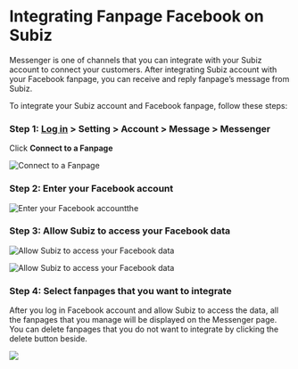 # Integrating Fanpage Facebook on Subiz

Messenger is one of channels that you can integrate with your Subiz account to connect your customers. After integrating Subiz account with your Facebook fanpage, you can receive and reply fanpage’s message from Subiz.

To integrate your Subiz account and Facebook fanpage, follow these steps:

### **Step 1:** [Log in](http://app.subiz.com/login) &gt; Setting &gt; Account &gt; Message &gt; Messenger

Click **Connect to a Fanpage**

![Connect to a Fanpage](https://docv4.subiz.com/wp-content/uploads/2018/03/messentger-page-Eng.png)

###  **Step 2:** Enter your Facebook account

![Enter your Facebook accountthe](https://docv4.subiz.com/wp-content/uploads/2018/03/login-facebook.png)

### **Step 3:** Allow Subiz to access your Facebook data

![Allow Subiz to access your Facebook data](https://lh6.googleusercontent.com/2Y-8MZHjk6VXCBFXkyJmcHOtdAYQVL1RVjHcmEzdLpg_h0wjr16xnx495BX-nzn9ibasVwAuNAa1itN_HQMux0yhZU4Dvc1PpgcY7t6GxxFI4Bu4Qwpc3_77KplNtoTlwVY4iqKB)

![Allow Subiz to access your Facebook data](https://docv4.subiz.com/wp-content/uploads/2018/03/permission-2.png)

### **Step 4:** Select fanpages that you want to integrate

After you log in Facebook account and allow Subiz to access the data, all the fanpages that you manage will be displayed on the Messenger page. You can delete fanpages that you do not want to integrate by clicking the delete button beside.

![](https://docv4.subiz.com/wp-content/uploads/2018/03/fanpage-list-eng.png)

